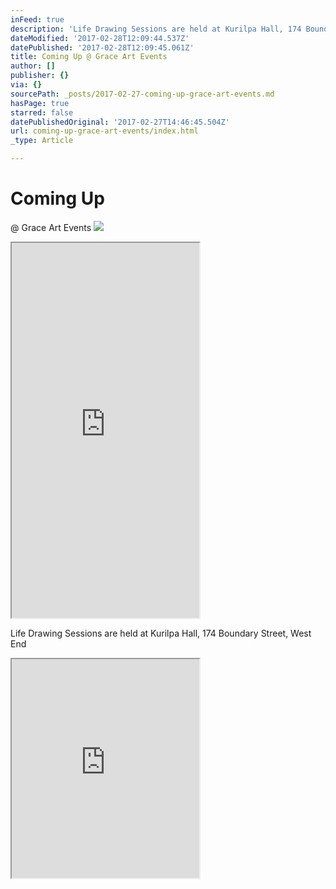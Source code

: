 ```yaml
---
inFeed: true
description: 'Life Drawing Sessions are held at Kurilpa Hall, 174 Boundary Street, West End'
dateModified: '2017-02-28T12:09:44.537Z'
datePublished: '2017-02-28T12:09:45.061Z'
title: Coming Up @ Grace Art Events
author: []
publisher: {}
via: {}
sourcePath: _posts/2017-02-27-coming-up-grace-art-events.md
hasPage: true
starred: false
datePublishedOriginal: '2017-02-27T14:46:45.504Z'
url: coming-up-grace-art-events/index.html
_type: Article

---
```

# Coming Up   
@ Grace Art Events
![](https://the-grid-user-content.s3-us-west-2.amazonaws.com/f619933d-1384-41e8-bd35-bae0fe6ec229.jpg)

<iframe src="https://the-grid.github.io/ed-userhtml/?g=eJxtUMtOwzAQ_JXIUriROAFCKN2i8Cg3_sGxN7aFHYe1qwq-ntZBPbGnmdHuzmi2diLhsYgkgZmUlripaykczkpQpUPQDisZ_EWr0Y-onnxQCMP728frcCX88mjQapOg4zzT42dM0GQ4ahlcICjbm32erJ79osGOmgdhJxenRI5_Sc6xbwQvb7mmcFiqf5Lk88vLpm9f7u5XLf3AcIiJhLOibPfPZOMoZmRFTN8OgY2BFNL10apkNpwVGQDr-Qn_5WfdmeRK1m1gJx4lBefsrIHNge229Vra7hfMoWtr" height="600" style=""></iframe>

Life Drawing Sessions are held at Kurilpa Hall, 174 Boundary Street, West End

<iframe src="https://the-grid.github.io/ed-userhtml/?g=eJwtUU1P5DAM_SuTouES0SZO0qZAQQjQ7mEPSBw4p407jejHKAl0-PebznCw5ff8_GzJ9673ZsJd8F2TDTEew21RrOuaH5blMGLeLVMxmWMocGrRPh7bhvCJ6y1BSoJwK5Soc6WBa6ZKBlITsFyJnLFaaym4koyDIsLeQJVLDVBKAKF5VeqKwGbRMwIpxBZTsnU82RBwSUFkz0XOE590Wy-wU9nWXDHDoNO2Lat2L57YCdtKVtbWggFLNRAIf7zpkD75SF-_cY6B3tB_rkf64s3q5gN9xxDcMoc9PNPn0YSA5_Jj8Z9hWI5n8Bfn6ytR3wX6Znx0F8XraXCti9ss3UP5a08U_t4fcE7rzReR31xqDayWHLRS2W51Ng5NVjKW7QZ0hyE2mVQJnL_QLt6ib7KEQ_wZsckuzG0izDgua_81jqHziPPDfXH53MN_dE2DaQ" height="350" style=""></iframe>